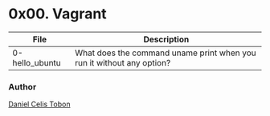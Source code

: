 # 0x00. Vagrant

| File | Description |
| ------ | ------ |
| 0-hello_ubuntu | What does the command uname print when you run it without any option? |

### Author
[Daniel Celis Tobon](https://github.com/danicelistobon)
